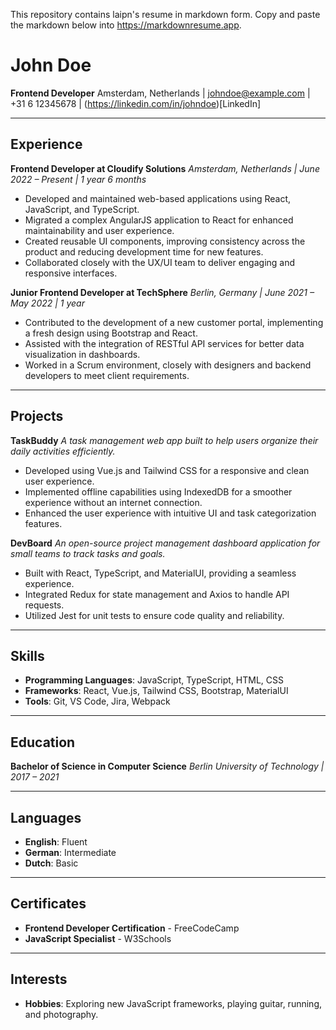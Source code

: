 This repository contains laipn's resume in markdown form.  Copy and paste the markdown below into https://markdownresume.app. 


# John Doe

**Frontend Developer**
Amsterdam, Netherlands | johndoe@example.com | +31 6 12345678 | (https://linkedin.com/in/johndoe)\[LinkedIn]

***

## Experience

**Frontend Developer at Cloudify Solutions**
*Amsterdam, Netherlands | June 2022 – Present | 1 year 6 months*

* Developed and maintained web-based applications using React, JavaScript, and TypeScript.
* Migrated a complex AngularJS application to React for enhanced maintainability and user experience.
* Created reusable UI components, improving consistency across the product and reducing development time for new features.
* Collaborated closely with the UX/UI team to deliver engaging and responsive interfaces.

**Junior Frontend Developer at TechSphere**
*Berlin, Germany | June 2021 – May 2022 | 1 year*

* Contributed to the development of a new customer portal, implementing a fresh design using Bootstrap and React.
* Assisted with the integration of RESTful API services for better data visualization in dashboards.
* Worked in a Scrum environment, closely with designers and backend developers to meet client requirements.

***

## Projects

**TaskBuddy**
*A task management web app built to help users organize their daily activities efficiently.*

* Developed using Vue.js and Tailwind CSS for a responsive and clean user experience.
* Implemented offline capabilities using IndexedDB for a smoother experience without an internet connection.
* Enhanced the user experience with intuitive UI and task categorization features.

**DevBoard**
*An open-source project management dashboard application for small teams to track tasks and goals.*

* Built with React, TypeScript, and MaterialUI, providing a seamless experience.
* Integrated Redux for state management and Axios to handle API requests.
* Utilized Jest for unit tests to ensure code quality and reliability.

***

## Skills

* **Programming Languages**: JavaScript, TypeScript, HTML, CSS
* **Frameworks**: React, Vue.js, Tailwind CSS, Bootstrap, MaterialUI
* **Tools**: Git, VS Code, Jira, Webpack

***

## Education

**Bachelor of Science in Computer Science**
*Berlin University of Technology | 2017 – 2021*

***

## Languages

* **English**: Fluent
* **German**: Intermediate
* **Dutch**: Basic

***

## Certificates

* **Frontend Developer Certification** - FreeCodeCamp
* **JavaScript Specialist** - W3Schools

***

## Interests

* **Hobbies**: Exploring new JavaScript frameworks, playing guitar, running, and photography.
